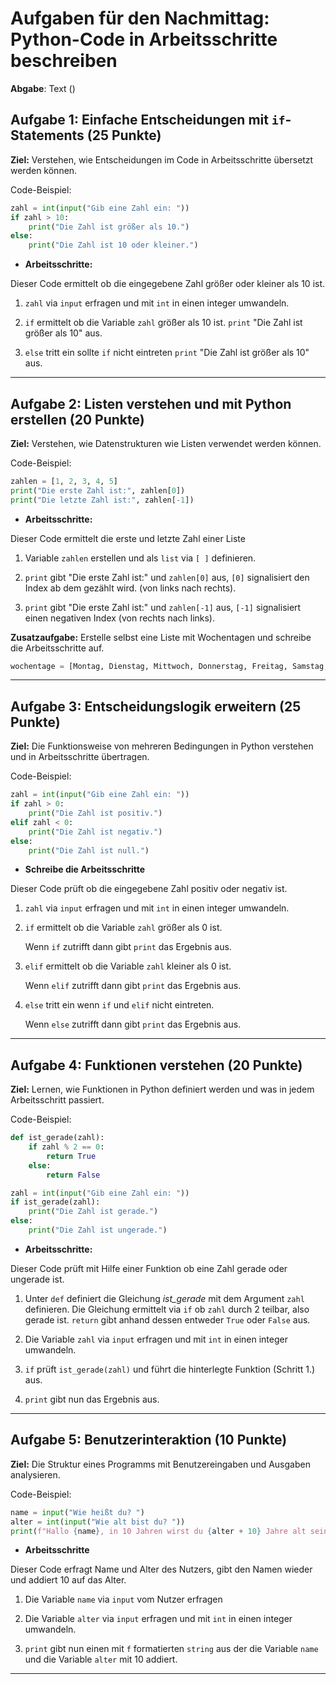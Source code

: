 
# Aufgaben für den Nachmittag: Python-Code in Arbeitsschritte beschreiben

**Abgabe**: Text ()

## Aufgabe 1: Einfache Entscheidungen mit `if`-Statements (25 Punkte)

**Ziel:** Verstehen, wie Entscheidungen im Code in Arbeitsschritte übersetzt werden können.

Code-Beispiel:

```python
zahl = int(input("Gib eine Zahl ein: "))
if zahl > 10:
    print("Die Zahl ist größer als 10.")
else:
    print("Die Zahl ist 10 oder kleiner.")
```

- **Arbeitsschritte:**

Dieser Code ermittelt ob die eingegebene Zahl größer oder kleiner als 10 ist.


1.  ``zahl`` via ``input`` erfragen und mit ``int`` in einen integer umwandeln.


2.  ``if`` ermittelt ob die Variable ``zahl`` größer als 10 ist.
    ``print`` "Die Zahl ist größer als 10" aus.


3.  ``else`` tritt ein sollte ``if`` nicht eintreten
    ``print`` "Die Zahl ist größer als 10" aus.

---

## Aufgabe 2: Listen verstehen und mit Python erstellen (20 Punkte)

**Ziel:** Verstehen, wie Datenstrukturen wie Listen verwendet werden können.

Code-Beispiel:

```python
zahlen = [1, 2, 3, 4, 5]
print("Die erste Zahl ist:", zahlen[0])
print("Die letzte Zahl ist:", zahlen[-1])
```

- **Arbeitsschritte:**

Dieser Code ermittelt die erste und letzte Zahl einer Liste


1. Variable ``zahlen`` erstellen und als ``list`` via ``[ ]`` definieren.


2. ``print`` gibt "Die erste Zahl ist:" und ``zahlen[0]`` aus, ``[0]`` signalisiert den Index ab dem gezählt wird. (von links nach rechts).


3. ``print`` gibt "Die erste Zahl ist:" und ``zahlen[-1]`` aus, ``[-1]`` signalisiert einen negativen Index (von rechts nach links).



**Zusatzaufgabe:** Erstelle selbst eine Liste mit Wochentagen und schreibe die Arbeitsschritte auf.

```python
wochentage = [Montag, Dienstag, Mittwoch, Donnerstag, Freitag, Samstag, Sonntag]
```


---

## Aufgabe 3: Entscheidungslogik erweitern (25 Punkte)

**Ziel:** Die Funktionsweise von mehreren Bedingungen in Python verstehen und in Arbeitsschritte übertragen.

Code-Beispiel:

```python
zahl = int(input("Gib eine Zahl ein: "))
if zahl > 0:
    print("Die Zahl ist positiv.")
elif zahl < 0:
    print("Die Zahl ist negativ.")
else:
    print("Die Zahl ist null.")
```

- **Schreibe die Arbeitsschritte**

Dieser Code prüft ob die eingegebene Zahl positiv oder negativ ist.


1. ``zahl`` via ``input`` erfragen und mit ``int`` in einen integer umwandeln.

2. ``if`` ermittelt ob die Variable ``zahl`` größer als 0 ist.

    Wenn ``if`` zutrifft dann gibt ``print`` das Ergebnis aus.


3. ``elif`` ermittelt ob die Variable ``zahl`` kleiner als 0 ist.

    Wenn ``elif`` zutrifft dann gibt ``print`` das Ergebnis aus.


4. ``else`` tritt ein wenn ``if`` und ``elif`` nicht eintreten.

    Wenn ``else`` zutrifft dann gibt ``print`` das Ergebnis aus.
---

## Aufgabe 4: Funktionen verstehen (20 Punkte)

**Ziel:** Lernen, wie Funktionen in Python definiert werden und was in jedem Arbeitsschritt passiert.

Code-Beispiel:

```python
def ist_gerade(zahl):
    if zahl % 2 == 0:
        return True
    else:
        return False

zahl = int(input("Gib eine Zahl ein: "))
if ist_gerade(zahl):
    print("Die Zahl ist gerade.")
else:
    print("Die Zahl ist ungerade.")
```

- **Arbeitsschritte:**

Dieser Code prüft mit Hilfe einer Funktion ob eine Zahl gerade oder ungerade ist.

1.  Unter ``def`` definiert die Gleichung *ist_gerade* mit dem Argument ``zahl`` definieren.
    Die Gleichung ermittelt via ``if`` ob ``zahl`` durch 2 teilbar, also gerade ist. 
    ``return`` gibt anhand dessen entweder ``True`` oder ``False`` aus.

2. Die Variable ``zahl`` via ``input`` erfragen und mit ``int`` in einen integer umwandeln.

3. ``if`` prüft ``ist_gerade(zahl)`` und führt die hinterlegte Funktion (Schritt 1.) aus.

4. ``print`` gibt nun das Ergebnis aus.
---

## Aufgabe 5: Benutzerinteraktion (10 Punkte)

**Ziel:** Die Struktur eines Programms mit Benutzereingaben und Ausgaben analysieren.

Code-Beispiel:

```python
name = input("Wie heißt du? ")
alter = int(input("Wie alt bist du? "))
print(f"Hallo {name}, in 10 Jahren wirst du {alter + 10} Jahre alt sein!")
```

- **Arbeitsschritte**

Dieser Code erfragt Name und Alter des Nutzers, gibt den Namen wieder und addiert 10 auf das Alter.

1. Die Variable ``name`` via ``input`` vom Nutzer erfragen


2. Die Variable ``alter`` via ``input`` erfragen und mit ``int`` in einen integer umwandeln.


3. ``print`` gibt nun einen mit ``f`` formatierten ``string`` aus der die Variable ``name`` und die Variable ``alter`` mit 10 addiert.
---
